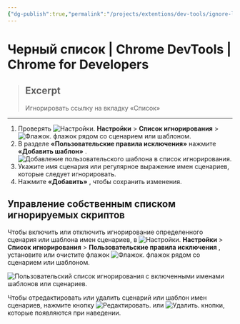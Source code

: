 ```yaml
---
{"dg-publish":true,"permalink":"/projects/extentions/dev-tools/ignore-list/"}
---
```



# Черный список  |  Chrome DevTools  |  Chrome for Developers

> ## Excerpt
> Игнорировать ссылку на вкладку «Список»

---

1.  Проверять ![Настройки.](https://developer.chrome.com/static/docs/devtools/settings/ignore-list/image/settings-fe10fff820da1.svg?hl=ru) **Настройки** > **Список игнорирования** > ![Флажок.](https://developer.chrome.com/static/docs/devtools/settings/ignore-list/image/checkbox-7a88c0555bda2.svg?hl=ru) флажок рядом со сценарием или шаблоном.
2.  В разделе **«Пользовательские правила исключения»** нажмите **«Добавить шаблон»** . ![Добавление пользовательского шаблона в список игнорирования.](https://developer.chrome.com/static/docs/devtools/settings/ignore-list/image/adding-custom-pattern.png?hl=ru)
3.  Укажите имя сценария или регулярное выражение имен сценариев, которые следует игнорировать.
4.  Нажмите **«Добавить»** , чтобы сохранить изменения.

## Управление собственным списком игнорируемых скриптов

Чтобы включить или отключить игнорирование определенного сценария или шаблона имен сценариев, в ![Настройки.](https://developer.chrome.com/static/docs/devtools/settings/ignore-list/image/settings-8c3e4ef931a9f.svg?hl=ru) **Настройки** > **Список игнорирования** > **Пользовательские правила исключения** , установите или очистите флажок ![Флажок.](https://developer.chrome.com/static/docs/devtools/settings/ignore-list/image/checkbox-4a6f533ccad58.svg?hl=ru) флажок рядом со сценарием или шаблоном.

![Пользовательский список игнорирования с включенными именами шаблонов или сценариев.](https://developer.chrome.com/static/docs/devtools/settings/ignore-list/image/a-custom-ignore-list-a-p-fdb1b69a60ee9.png?hl=ru)

Чтобы отредактировать или удалить сценарий или шаблон имен сценариев, нажмите кнопку ![Редактировать.](https://developer.chrome.com/static/docs/devtools/settings/ignore-list/image/edit-d25d9730bde2.svg?hl=ru) или ![Удалить.](https://developer.chrome.com/static/docs/devtools/settings/ignore-list/image/delete-8c3239e3e9006.svg?hl=ru) кнопки, которые появляются при наведении. 